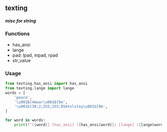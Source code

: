 ## texting
##### misc for string

### Functions
- has_ansi
- lange
- pad: lpad, mpad, rpad
- str_value

### Usage
```python
from texting.has_ansi import has_ansi
from texting.lange import lange
words = [
    'peace',
    '\u001B[4mwar\u001B[0m',
    '\u001b[38;2;255;255;85mtolstoy\u001b[0m',
]

for word in words:
    print(f'[{word}] [has_ansi] ({has_ansi(word)}) [lange] ({lange(word)})')
```
